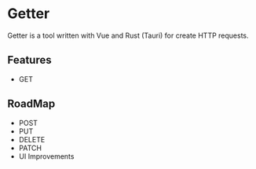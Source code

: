 # Getter

Getter is a tool written with Vue and Rust (Tauri) for create HTTP requests.

## Features

- GET

## RoadMap

- POST
- PUT
- DELETE
- PATCH
- UI Improvements
